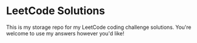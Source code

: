 # LeetCode Solutions

This is my storage repo for my LeetCode coding challenge solutions. You're welcome to use my answers however you'd like!
